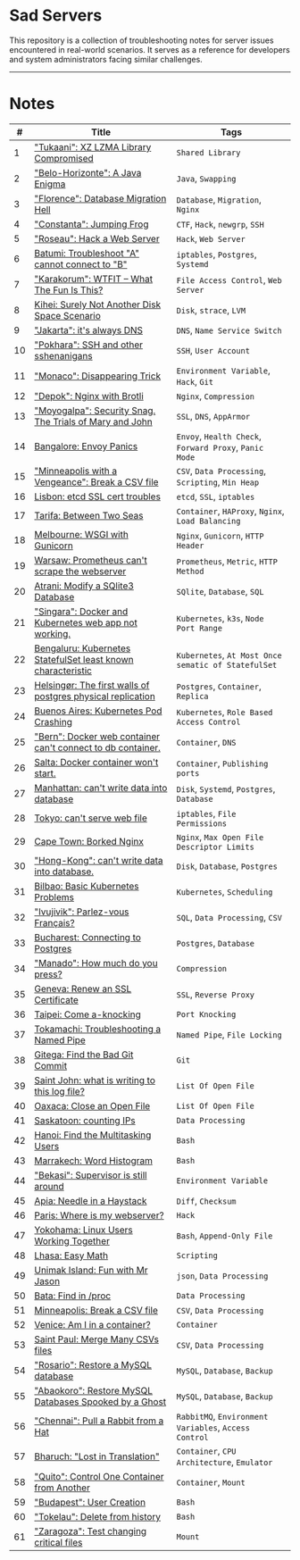 # Sad Servers

This repository is a collection of troubleshooting notes for server issues encountered in real-world scenarios. It serves as a reference for developers and system administrators facing similar challenges.

---

# Notes

| #  | Title | Tags |
|----|-----------------------------------------------------|--------------------------------------------------|
| 1  | ["Tukaani": XZ LZMA Library Compromised](notes/xz_mzma_library_compromised.md) | `Shared Library` |
| 2  | ["Belo-Horizonte": A Java Enigma](notes/a_java_engima.md) | `Java`, `Swapping` |
| 3  | ["Florence": Database Migration Hell](notes/database_migration_hell.md) | `Database`, `Migration`, `Nginx` |
| 4  | ["Constanta": Jumping Frog](notes/jumping_frog.md) | `CTF`, `Hack`, `newgrp`, `SSH` |
| 5  | ["Roseau": Hack a Web Server](notes/hack_a_web_server.md) | `Hack`, `Web Server` |
| 6  | [Batumi: Troubleshoot "A" cannot connect to "B"](notes/troubleshoot_A_cannot_connect_to_B.md) | `iptables`, `Postgres`, `Systemd` |
| 7  | ["Karakorum": WTFIT – What The Fun Is This?](notes/wtfit.md) | `File Access Control`, `Web Server` |
| 8  | [Kihei: Surely Not Another Disk Space Scenario](notes/surely_not_another_disk_space_scenario.md) | `Disk`, `strace`, `LVM` |
| 9  | ["Jakarta": it's always DNS](notes/its_always_dns.md) | `DNS`, `Name Service Switch` |
| 10 | ["Pokhara": SSH and other sshenanigans](notes/ssh_and_other_sshenanigans.md) | `SSH`, `User Account` |
| 11 | ["Monaco": Disappearing Trick](notes/disapperaing_trick.md) | `Environment Variable`, `Hack`, `Git` |
| 12 | ["Depok": Nginx with Brotli](notes/nginx_with_brotli.md) | `Nginx`, `Compression` |
| 13 | ["Moyogalpa": Security Snag. The Trials of Mary and John](notes/security_snag.md) | `SSL`, `DNS`, `AppArmor` |
| 14 | [Bangalore: Envoy Panics](notes/envoy_panics.md) | `Envoy`, `Health Check`, `Forward Proxy`, `Panic Mode` |
| 15 | ["Minneapolis with a Vengeance": Break a CSV file](notes/break_a_csv_file_2.md) | `CSV`, `Data Processing`, `Scripting`, `Min Heap` |
| 16 | [Lisbon: etcd SSL cert troubles](notes/etcd_ssl_cert_troubles.md) | `etcd`, `SSL`, `iptables` |
| 17 | [Tarifa: Between Two Seas](notes/between_two_seas.md) | `Container`, `HAProxy`, `Nginx`, `Load Balancing` |
| 18 | [Melbourne: WSGI with Gunicorn](notes/wsgi_with_gunicorn.md) | `Nginx`, `Gunicorn`, `HTTP Header` |
| 19 | [Warsaw: Prometheus can't scrape the webserver](notes/prometheus_cant_scrape_the_webserver.md) | `Prometheus`, `Metric`, `HTTP Method` |
| 20 | [Atrani: Modify a SQlite3 Database](notes/modify_a_sqlite3_db.md) | `SQlite`, `Database`, `SQL` |
| 21 | ["Singara": Docker and Kubernetes web app not working.](notes/docker_and_k8s_web_app_not_working.md) | `Kubernetes`, `k3s`, `Node Port Range` |
| 22 | [Bengaluru: Kubernetes StatefulSet least known characteristic](notes/k8s_statefulSet_least_known_character.md) | `Kubernetes`, `At Most Once sematic of StatefulSet` |
| 23 | [Helsingør: The first walls of postgres physical replication](notes/first_walls_of_postgres_physical_replication.md) | `Postgres`, `Container`, `Replica` |
| 24 | [Buenos Aires: Kubernetes Pod Crashing](notes/k8s_pod_crashing.md) | `Kubernetes`, `Role Based Access Control` |
| 25 | ["Bern": Docker web container can't connect to db container.](notes/docker_web_container_cant_connect_to_db_container.md) | `Container`, `DNS` |
| 26 | [Salta: Docker container won't start.](notes/docker_container_wont_start.md) | `Container`, `Publishing ports` |
| 27 | [Manhattan: can't write data into database](notes/cant_write_data_into_database.md) | `Disk`, `Systemd`, `Postgres`, `Database` |
| 28 | [Tokyo: can't serve web file](notes/cant_serve_web_file.md) | `iptables`, `File Permissions` |
| 29 | [Cape Town: Borked Nginx](notes/borked_nginx.md) | `Nginx`, `Max Open File Descriptor Limits` |
| 30 | ["Hong-Kong": can't write data into database.](notes/hk_cant_write_data_into_database.md) | `Disk`, `Database`, `Postgres` |
| 31 | [Bilbao: Basic Kubernetes Problems](notes/basic_k8s_problem.md) | `Kubernetes`, `Scheduling` |
| 32 | ["Ivujivik": Parlez-vous Français?](notes/fix_csv.md) | `SQL`, `Data Processing`, `CSV` |
| 33 | [Bucharest: Connecting to Postgres](notes/connecting_to_postgres.md) | `Postgres`, `Database` |
| 34 | ["Manado": How much do you press?](notes/how_much_do_you_press.md) | `Compression` |
| 35 | [Geneva: Renew an SSL Certificate](notes/renew_ssl_cert.md) | `SSL`, `Reverse Proxy` |
| 36 | [Taipei: Come a-knocking](notes/come_a_knock.md) | `Port Knocking` |
| 37 | [Tokamachi: Troubleshooting a Named Pipe](notes/troubleshoot_a_named_pipe.md) | `Named Pipe`, `File Locking` |
| 38 | [Gitega: Find the Bad Git Commit](notes/find_bad_git_commit.md) | `Git` |
| 39 | [Saint John: what is writing to this log file?](notes/what_is_writing_to_this_log_file.md) | `List Of Open File` |
| 40 | [Oaxaca: Close an Open File](notes/close_an_open_file.md) | `List Of Open File` |
| 41 | [Saskatoon: counting IPs](notes/counting_ips.md) | `Data Processing` |
| 42 | [Hanoi: Find the Multitasking Users](notes/find_the_multitasking_users.md) | `Bash` |
| 43 | [Marrakech: Word Histogram](notes/word_histogram.md) | `Bash` |
| 44 | ["Bekasi": Supervisor is still around](notes/supervisor_is_still_around.md) | `Environment Variable` |
| 45 | [Apia: Needle in a Haystack](notes/needle_in_a_haystack.md) | `Diff`, `Checksum` |
| 46 | [Paris: Where is my webserver?](notes/where_is_my_web_server.md) | `Hack` |
| 47 | [Yokohama: Linux Users Working Together](notes/linux_users_working_together.md) | `Bash`, `Append-Only File` |
| 48 | [Lhasa: Easy Math](notes/easy_math.md) | `Scripting` |
| 49 | [Unimak Island: Fun with Mr Jason](notes/fun_with_mr_jason.md) | `json`, `Data Processing` |
| 50 | [Bata: Find in /proc](notes/find_in_proc.md) | `Data Processing` |
| 51 | [Minneapolis: Break a CSV file](notes/break_a_csv_file.md) | `CSV`, `Data Processing` |
| 52 | [Venice: Am I in a container?](notes/am_i_in_a_container.md) | `Container` |
| 53 | [Saint Paul: Merge Many CSVs files](notes/merge_many_csv_files.md) | `CSV`, `Data Processing` |
| 54 | ["Rosario": Restore a MySQL database](notes/restore_a_mysql_database.md) | `MySQL`, `Database`, `Backup` |
| 55 | ["Abaokoro": Restore MySQL Databases Spooked by a Ghost](notes/restore_mysql_db_spooked_by_a_ghost.md) | `MySQL`, `Database`, `Backup` |
| 56 | ["Chennai": Pull a Rabbit from a Hat](notes/pull_a_rabbit_from_a_hat.md) | `RabbitMQ`, `Environment Variables`, `Access Control` |
| 57 | [Bharuch: "Lost in Translation"](notes/lost_in_translation.md) | `Container`, `CPU Architecture`, `Emulator` |
| 58 | ["Quito": Control One Container from Another](notes/control_one_container_from_another.md) | `Container`, `Mount` |
| 59 | ["Budapest": User Creation](notes/user_creation.md) | `Bash` |
| 60 | ["Tokelau": Delete from history](notes/delete_from_history.md) | `Bash` |
| 61 | ["Zaragoza": Test changing critical files](notes/testing_change_critical_files.md) | `Mount` |
